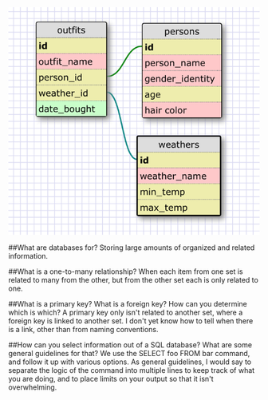 ![Screenshot](Screenshot.png)


##What are databases for?
Storing large amounts of organized and related information.

##What is a one-to-many relationship?
When each item from one set is related to many from the other, but from the other set each is only related to one.

##What is a primary key? What is a foreign key? How can you determine which is which?
A primary key only isn't related to another set, where a foreign key is linked to another set. I don't yet know how to tell when there is a link, other than from naming conventions.

##How can you select information out of a SQL database? What are some general guidelines for that?
We use the SELECT foo FROM bar command, and follow it up with various options. As general guidelines, I would say to separate the logic of the command into multiple lines to keep track of what you are doing, and to place limits on your output so that it isn't overwhelming.
